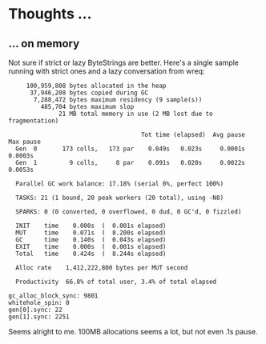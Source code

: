 # Thoughts ...

## ... on memory

Not sure if strict or lazy ByteStrings are better. Here's a single sample
running with strict ones and a lazy conversation from wreq:

```
     100,959,808 bytes allocated in the heap
      37,946,208 bytes copied during GC
       7,288,472 bytes maximum residency (9 sample(s))
         485,704 bytes maximum slop
              21 MB total memory in use (2 MB lost due to fragmentation)

                                     Tot time (elapsed)  Avg pause  Max pause
  Gen  0       173 colls,   173 par    0.049s   0.023s     0.0001s    0.0003s
  Gen  1         9 colls,     8 par    0.091s   0.020s     0.0022s    0.0053s

  Parallel GC work balance: 17.18% (serial 0%, perfect 100%)

  TASKS: 21 (1 bound, 20 peak workers (20 total), using -N8)

  SPARKS: 0 (0 converted, 0 overflowed, 0 dud, 0 GC'd, 0 fizzled)

  INIT    time    0.000s  (  0.001s elapsed)
  MUT     time    0.071s  (  8.200s elapsed)
  GC      time    0.140s  (  0.043s elapsed)
  EXIT    time    0.000s  (  0.001s elapsed)
  Total   time    0.424s  (  8.244s elapsed)

  Alloc rate    1,412,222,800 bytes per MUT second

  Productivity  66.8% of total user, 3.4% of total elapsed

gc_alloc_block_sync: 9801
whitehole_spin: 0
gen[0].sync: 22
gen[1].sync: 2251
```

Seems alright to me. 100MB allocations seems a lot, but not even .1s pause.
